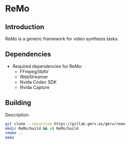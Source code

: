ReMo
=====================================================

## Introduction

ReMo is a generic framework for video synthesis tasks.

## Dependencies

* Required dependencies for ReMo:
    * FFmpeg/libAV
    * WebStreamer
    * Nvida Codec SDK
    * Nvida Capture
    
## Building

Description

```bash
git clone --recursive https://gitlab.gmrv.es/gmrv/remo
mkdir ReMo/build && cd ReMo/build
cmake ..
make
```
